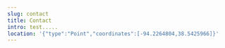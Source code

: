 ```yaml
---
slug: contact
title: Contact
intro: test.....
location: '{"type":"Point","coordinates":[-94.2264804,38.5425966]}'
---
```

